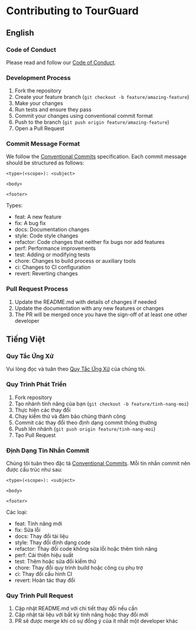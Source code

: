 # Contributing to TourGuard

## English

### Code of Conduct

Please read and follow our [Code of Conduct](CODE_OF_CONDUCT.md).

### Development Process

1. Fork the repository
2. Create your feature branch (`git checkout -b feature/amazing-feature`)
3. Make your changes
4. Run tests and ensure they pass
5. Commit your changes using conventional commit format
6. Push to the branch (`git push origin feature/amazing-feature`)
7. Open a Pull Request

### Commit Message Format

We follow the [Conventional Commits](https://www.conventionalcommits.org/) specification. Each commit message should be structured as follows:

```
<type>(<scope>): <subject>

<body>

<footer>
```

Types:

- feat: A new feature
- fix: A bug fix
- docs: Documentation changes
- style: Code style changes
- refactor: Code changes that neither fix bugs nor add features
- perf: Performance improvements
- test: Adding or modifying tests
- chore: Changes to build process or auxiliary tools
- ci: Changes to CI configuration
- revert: Reverting changes

### Pull Request Process

1. Update the README.md with details of changes if needed
2. Update the documentation with any new features or changes
3. The PR will be merged once you have the sign-off of at least one other developer

## Tiếng Việt

### Quy Tắc Ứng Xử

Vui lòng đọc và tuân theo [Quy Tắc Ứng Xử](CODE_OF_CONDUCT.md) của chúng tôi.

### Quy Trình Phát Triển

1. Fork repository
2. Tạo nhánh tính năng của bạn (`git checkout -b feature/tinh-nang-moi`)
3. Thực hiện các thay đổi
4. Chạy kiểm thử và đảm bảo chúng thành công
5. Commit các thay đổi theo định dạng commit thông thường
6. Push lên nhánh (`git push origin feature/tinh-nang-moi`)
7. Tạo Pull Request

### Định Dạng Tin Nhắn Commit

Chúng tôi tuân theo đặc tả [Conventional Commits](https://www.conventionalcommits.org/). Mỗi tin nhắn commit nên được cấu trúc như sau:

```
<type>(<scope>): <subject>

<body>

<footer>
```

Các loại:

- feat: Tính năng mới
- fix: Sửa lỗi
- docs: Thay đổi tài liệu
- style: Thay đổi định dạng code
- refactor: Thay đổi code không sửa lỗi hoặc thêm tính năng
- perf: Cải thiện hiệu suất
- test: Thêm hoặc sửa đổi kiểm thử
- chore: Thay đổi quy trình build hoặc công cụ phụ trợ
- ci: Thay đổi cấu hình CI
- revert: Hoàn tác thay đổi

### Quy Trình Pull Request

1. Cập nhật README.md với chi tiết thay đổi nếu cần
2. Cập nhật tài liệu với bất kỳ tính năng hoặc thay đổi mới
3. PR sẽ được merge khi có sự đồng ý của ít nhất một developer khác
